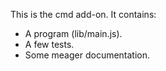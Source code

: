This is the cmd add-on.  It contains:

* A program (lib/main.js).
* A few tests.
* Some meager documentation.
